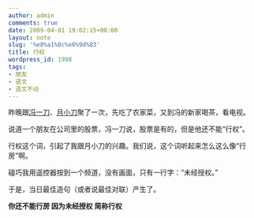 ```yaml
---
author: admin
comments: true
date: 2009-04-01 19:02:15+00:00
layout: note
slug: '%e8%a1%8c%e6%9d%83'
title: 行权
wordpress_id: 1998
tags:
- 朋友
- 语文
- 语文不动
---
```


昨晚跟[冯一刀](http://www.nbmale.com/)、[月小刀](http://www.yuexiaodao.com/)聚了一次，先吃了农家菜，又到冯的新家喝茶，看电视。

说道一个朋友在公司里的股票，冯一刀说，股票是有的，但是他还不能“行权”。

行权这个词，引起了我跟月小刀的兴趣。我们说，这个词听起来怎么这么像“行房”啊。

碰巧我用遥控器按到一个频道，没有画面，只有一行字：“未经授权。”

于是，当日最佳造句（或者说最佳对联）产生了。

**你还不能行房
因为未经授权
简称行权**
